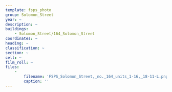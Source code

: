 ```yaml
---
template: fsps_photo
group: Solomon_Street
year: ~
description: ~
buildings:
    - Solomon_Street/164_Solomon_Street
coordinates: ~
heading: ~
classification: ~
section: ~
cell: ~
film_roll: ~
files:
    -
        filename: 'FSPS_Solomon_Street,_no._164_units_1-16,_18-11-L.png'
        caption: ''
---
```

